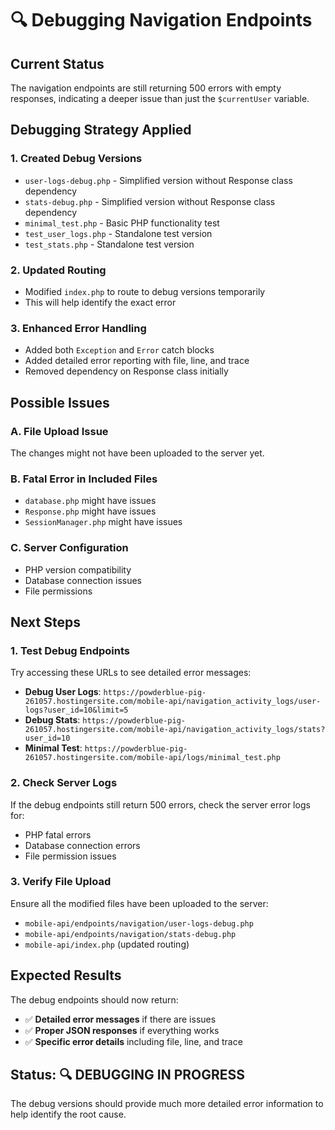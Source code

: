 # 🔍 Debugging Navigation Endpoints

## Current Status
The navigation endpoints are still returning 500 errors with empty responses, indicating a deeper issue than just the `$currentUser` variable.

## Debugging Strategy Applied

### 1. **Created Debug Versions**
- `user-logs-debug.php` - Simplified version without Response class dependency
- `stats-debug.php` - Simplified version without Response class dependency
- `minimal_test.php` - Basic PHP functionality test
- `test_user_logs.php` - Standalone test version
- `test_stats.php` - Standalone test version

### 2. **Updated Routing**
- Modified `index.php` to route to debug versions temporarily
- This will help identify the exact error

### 3. **Enhanced Error Handling**
- Added both `Exception` and `Error` catch blocks
- Added detailed error reporting with file, line, and trace
- Removed dependency on Response class initially

## Possible Issues

### **A. File Upload Issue**
The changes might not have been uploaded to the server yet.

### **B. Fatal Error in Included Files**
- `database.php` might have issues
- `Response.php` might have issues
- `SessionManager.php` might have issues

### **C. Server Configuration**
- PHP version compatibility
- Database connection issues
- File permissions

## Next Steps

### **1. Test Debug Endpoints**
Try accessing these URLs to see detailed error messages:

- **Debug User Logs**: `https://powderblue-pig-261057.hostingersite.com/mobile-api/navigation_activity_logs/user-logs?user_id=10&limit=5`
- **Debug Stats**: `https://powderblue-pig-261057.hostingersite.com/mobile-api/navigation_activity_logs/stats?user_id=10`
- **Minimal Test**: `https://powderblue-pig-261057.hostingersite.com/mobile-api/logs/minimal_test.php`

### **2. Check Server Logs**
If the debug endpoints still return 500 errors, check the server error logs for:
- PHP fatal errors
- Database connection errors
- File permission issues

### **3. Verify File Upload**
Ensure all the modified files have been uploaded to the server:
- `mobile-api/endpoints/navigation/user-logs-debug.php`
- `mobile-api/endpoints/navigation/stats-debug.php`
- `mobile-api/index.php` (updated routing)

## Expected Results

The debug endpoints should now return:
- ✅ **Detailed error messages** if there are issues
- ✅ **Proper JSON responses** if everything works
- ✅ **Specific error details** including file, line, and trace

## Status: 🔍 DEBUGGING IN PROGRESS

The debug versions should provide much more detailed error information to help identify the root cause.

